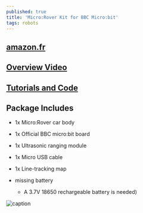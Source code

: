 ```yaml
---
published: true
title: 'Micro:Rover Kit for BBC Micro:bit'
tags: robots
---
```

## [amazon.fr](https://www.amazon.fr/Freenove-Micro-Include-Tutorial-microbit/dp/B07QV5VS5W/ref=sr_1_1?__mk_fr_FR=%C3%85M%C3%85%C5%BD%C3%95%C3%91&keywords=Micro%3ARover+Kit+for+BBC+Micro%3Abit&qid=1574708227&sr=8-1)

## [Overview Video](https://youtu.be/rs5gc8_rKLU)

## [Tutorials and Code](https://git.io/fjyq6)

## Package Includes
- 1x Micro:Rover car body
- 1x Official BBC micro:bit board
- 1x Ultrasonic ranging module
- 1x Micro USB cable
- 1x Line-tracking map

- missing battery
	- A 3.7V 18650 rechargeable battery is needed)
    
![caption](https://images-na.ssl-images-amazon.com/images/I/71NTLws0GqL._AC_SL1500_.jpg)